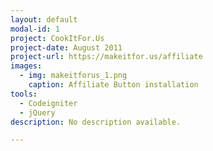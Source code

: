 ```yaml
---
layout: default
modal-id: 1
project: CookItFor.Us
project-date: August 2011
project-url: https://makeitfor.us/affiliate
images:
  - img: makeitforus_1.png
    caption: Affiliate Button installation
tools:
  - Codeigniter
  - jQuery
description: No description available.

---
```

